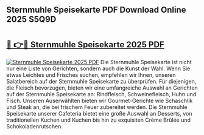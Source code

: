 ## Sternmuhle Speisekarte PDF Download Online 2025 S5Q9D

# <h2><a href="http://gcdpwpe.nevu.top/?p=Sternmuhle+Speisekarte">🔗 👉🔴 Sternmuhle Speisekarte 2025 PDF</a></h2>

[![Sternmuhle Speisekarte 2025 PDF](https://i.imgur.com/dBaPXMq.png)](http://gcdpwpe.nevu.top/?p=Sternmuhle+Speisekarte)
Die Sternmuhle Speisekarte ist nicht nur eine Liste von Gerichten, sondern auch die Kunst der Wahl. Wenn Sie etwas Leichtes und Frisches suchen, empfehlen wir Ihnen, unseren Salatbereich auf der Sternmuhle Speisekarte zu überprüfen. Für diejenigen, die Fleisch bevorzugen, bieten wir eine umfangreiche Auswahl an Gerichten auf der Sternmuhle Speisekarte an: Rindfleisch, Schweinefleisch, Huhn und Fisch. Unseren Auserwählten bieten wir Gourmet-Gerichte wie Schaschlik und Steak an, die bei frischem Feuer zubereitet werden. Die Sternmuhle Speisekarte unserer Cafeteria bietet eine große Auswahl an Desserts, von traditionellen Kuchen und Kuchen bis hin zu exquisiten Crème Brûlée und Schokoladenrutschen.
